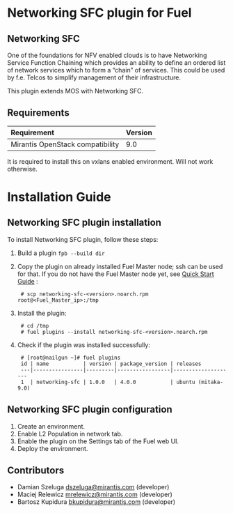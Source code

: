 Networking SFC plugin for Fuel
=======================

Networking SFC
--------------

One of the foundations for NFV enabled clouds is to have
Networking Service Function Chaining which provides an
ability to define an ordered list of network services
which to form a “chain” of services. This could be used
by f.e. Telcos to simplify management of their infrastructure.

This plugin extends MOS with Networking SFC.

Requirements
------------

| Requirement                      | Version |
|:---------------------------------|:--------|
| Mirantis OpenStack compatibility | 9.0     |

It is required to install this on vxlans enabled environment. Will not work otherwise.

Installation Guide
==================

Networking SFC plugin installation
---------------------------

To install Networking SFC plugin, follow these steps:

1. Build a plugin `fpb --build dir`

2. Copy the plugin on already installed Fuel Master node; ssh can be used for
    that. If you do not have the Fuel Master node yet, see
    [Quick Start Guide](https://software.mirantis.com/quick-start/) :

        # scp networking-sfc-<version>.noarch.rpm root@<Fuel_Master_ip>:/tmp

3. Install the plugin:

        # cd /tmp
        # fuel plugins --install networking-sfc-<version>.noarch.rpm

4. Check if the plugin was installed successfully:

        # [root@nailgun ~]# fuel plugins
        id | name           | version | package_version | releases
        ---|----------------|---------|-----------------|--------------------
        1  | networking-sfc | 1.0.0   | 4.0.0           | ubuntu (mitaka-9.0)

Networking SFC plugin configuration
----------------------------

1. Create an environment.
2. Enable L2 Population in network tab.
3. Enable the plugin on the Settings tab of the Fuel web UI.
4. Deploy the environment.

Contributors
------------

 * Damian Szeluga <dszeluga@mirantis.com> (developer)
 * Maciej Relewicz <mrelewicz@mirantis.com> (developer)
 * Bartosz Kupidura <bkupidura@mirantis.com> (developer)
